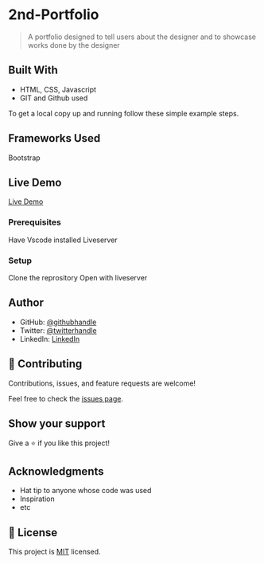 # 2nd-Portfolio

> A portfolio designed to tell users about the designer and to showcase works done by the designer

## Built With

- HTML, CSS, Javascript
- GIT and Github used

To get a local copy up and running follow these simple example steps.

## Frameworks Used

Bootstrap

## Live Demo

[Live Demo](https://tobidechamp-tech.netlify.app/)

### Prerequisites

Have Vscode installed
Liveserver

### Setup

Clone the reprository
Open with liveserver

## Author

- GitHub: [@githubhandle](https://github.com/tobidechamp15)
- Twitter: [@twitterhandle](https://twitter.com/tobidechamp15)
- LinkedIn: [LinkedIn](https://www.linkedin.com/in/tobiloba-oluwadare-4bba71249/)

## 🤝 Contributing

Contributions, issues, and feature requests are welcome!

Feel free to check the [issues page](../../issues/).

## Show your support

Give a ⭐️ if you like this project!

## Acknowledgments

- Hat tip to anyone whose code was used
- Inspiration
- etc

## 📝 License

This project is [MIT](./LICENSE) licensed.
